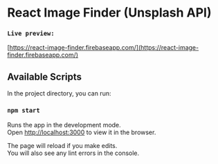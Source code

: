 # React Image Finder (Unsplash API)

### `Live preview:`

[https://react-image-finder.firebaseapp.com/](https://react-image-finder.firebaseapp.com/)

## Available Scripts

In the project directory, you can run:

### `npm start`

Runs the app in the development mode.<br>
Open [http://localhost:3000](http://localhost:3000) to view it in the browser.

The page will reload if you make edits.<br>
You will also see any lint errors in the console.


